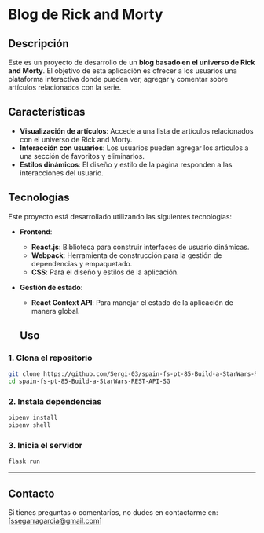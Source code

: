 # Blog de Rick and Morty

## Descripción

Este es un proyecto de desarrollo de un **blog basado en el universo de Rick and Morty**. El objetivo de esta aplicación es ofrecer a los usuarios una plataforma interactiva donde pueden ver, agregar y comentar sobre artículos relacionados con la serie.

## Características

- **Visualización de artículos**: Accede a una lista de artículos relacionados con el universo de Rick and Morty.
- **Interacción con usuarios**: Los usuarios pueden agregar los artículos a una sección de favoritos y eliminarlos.
- **Estilos dinámicos**: El diseño y estilo de la página responden a las interacciones del usuario.

## Tecnologías

Este proyecto está desarrollado utilizando las siguientes tecnologías:

- **Frontend**:
  - **React.js**: Biblioteca para construir interfaces de usuario dinámicas.
  - **Webpack**: Herramienta de construcción para la gestión de dependencias y empaquetado.
  - **CSS**: Para el diseño y estilos de la aplicación.

- **Gestión de estado**:
  - **React Context API**: Para manejar el estado de la aplicación de manera global.
 
  ## Uso

### 1. Clona el repositorio
```bash
git clone https://github.com/Sergi-03/spain-fs-pt-85-Build-a-StarWars-REST-API-SG.git
cd spain-fs-pt-85-Build-a-StarWars-REST-API-SG
```

### 2. Instala dependencias
```bash
pipenv install
pipenv shell
```

### 3. Inicia el servidor
```bash
flask run
```

---

 
 ## Contacto

Si tienes preguntas o comentarios, no dudes en contactarme en: [ssegarragarcia@gmail.com]

